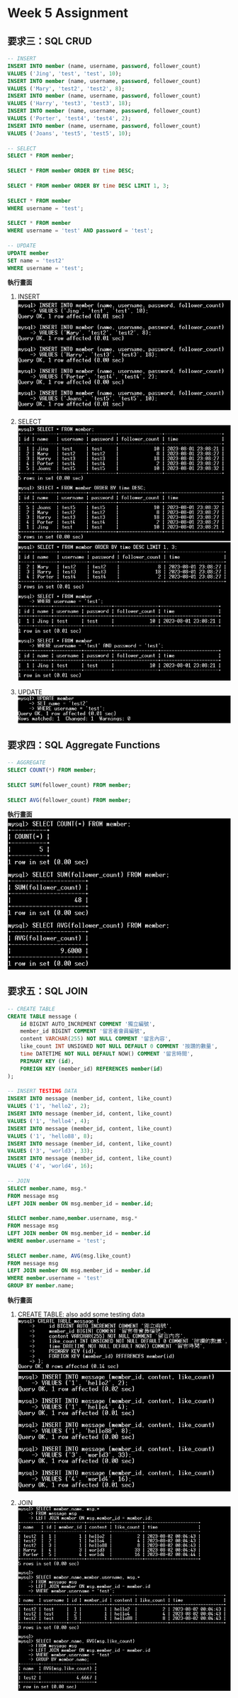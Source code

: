 # Week 5 Assignment

## 要求三：SQL CRUD

```sql =
-- INSERT
INSERT INTO member (name, username, password, follower_count)
VALUES ('Jing', 'test', 'test', 10);
INSERT INTO member (name, username, password, follower_count)
VALUES ('Mary', 'test2', 'test2', 8);
INSERT INTO member (name, username, password, follower_count)
VALUES ('Harry', 'test3', 'test3', 18);
INSERT INTO member (name, username, password, follower_count)
VALUES ('Porter', 'test4', 'test4', 2);
INSERT INTO member (name, username, password, follower_count)
VALUES ('Joans', 'test5', 'test5', 10);

-- SELECT
SELECT * FROM member;

SELECT * FROM member ORDER BY time DESC;

SELECT * FROM member ORDER BY time DESC LIMIT 1, 3;

SELECT * FROM member
WHERE username = 'test';

SELECT * FROM member
WHERE username = 'test' AND password = 'test';

-- UPDATE
UPDATE member
SET name = 'test2'
WHERE username = 'test';
```

**執行畫面**

1. INSERT
   ![image](./screenshots/3_1_insert.PNG)
   
3. SELECT
   ![image](./screenshots/3_2_select_all.PNG)
   ![image](./screenshots/3_3_select_limit_where.PNG)
   
5. UPDATE
   ![image](./screenshots/3_4_update.PNG)

## 要求四：SQL Aggregate Functions

```sql =
-- AGGREGATE
SELECT COUNT(*) FROM member;

SELECT SUM(follower_count) FROM member;

SELECT AVG(follower_count) FROM member;
```

**執行畫面**
![image](./screenshots/4_1_Aggregate.PNG)

## 要求五：SQL JOIN

```sql =
-- CREATE TABLE
CREATE TABLE message (
    id BIGINT AUTO_INCREMENT COMMENT '獨立編號',
    member_id BIGINT COMMENT '留言者會員編號',
    content VARCHAR(255) NOT NULL COMMENT '留言內容',
    like_count INT UNSIGNED NOT NULL DEFAULT 0 COMMENT '按讚的數量',
    time DATETIME NOT NULL DEFAULT NOW() COMMENT '留言時間',
    PRIMARY KEY (id),
    FOREIGN KEY (member_id) REFERENCES member(id)
);

-- INSERT TESTING DATA
INSERT INTO message (member_id, content, like_count)
VALUES ('1', 'hello2', 2);
INSERT INTO message (member_id, content, like_count)
VALUES ('1', 'hello4', 4);
INSERT INTO message (member_id, content, like_count)
VALUES ('1', 'hello88', 8);
INSERT INTO message (member_id, content, like_count)
VALUES ('3', 'world3', 33);
INSERT INTO message (member_id, content, like_count)
VALUES ('4', 'world4', 16);

-- JOIN
SELECT member.name, msg.*
FROM message msg
LEFT JOIN member ON msg.member_id = member.id;

SELECT member.name,member.username, msg.*
FROM message msg
LEFT JOIN member ON msg.member_id = member.id
WHERE member.username = 'test';

SELECT member.name, AVG(msg.like_count)
FROM message msg
LEFT JOIN member ON msg.member_id = member.id
WHERE member.username = 'test'
GROUP BY member.name;
```

**執行畫面**

1. CREATE TABLE: also add some testing data
   ![image](./screenshots/5_1_create.PNG)
   ![image](./screenshots/5_2_insert.PNG)
   
3. JOIN
   ![image](./screenshots/5_3_join.PNG)
